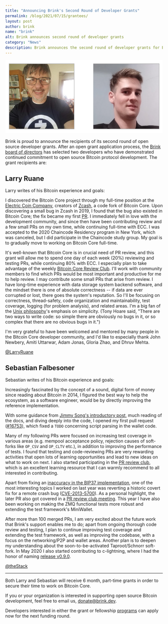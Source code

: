 ```yaml
---
title: "Announcing Brink's Second Round of Developer Grants"
permalink: /blog/2021/07/15/grantees/
layout: post
author: brink
name: "brink"
alt: Brink announces second round of developer grants
category: "News"
description: Brink announces the second round of developer grants for Bitcoin Core PR review and test coverage.
---
```


<img src="/assets/images/larry-seb-grants.png" alt="Larry Ruane and Sebastian Falbesoner">

Brink is proud to announce the recipients of its second round of open source developer grants.
After an open grant application process, the [Brink board of directors][brink
board] has selected two developers who have demonstrated continued commitment to
open source Bitcoin protocol development. The grant recipients are:

## Larry Ruane

Larry writes of his Bitcoin experience and goals:

I discovered the Bitcoin Core project through my full-time position at the
[Electric Coin Company][ecc], creators of
[Zcash][zcash], a code fork of Bitcoin Core. Upon discovering a small
bug in Zcash in 2019, I found that the bug also existed in Bitcoin Core; the fix
became my first [PR][bitcoin core 16577]. I
immediately fell in love with the development community, and since then have
been contributing review and a few small PRs on my own time, while continuing
full-time with ECC. I was accepted to the 2020 Chaincode Residency program in
New York, which was canceled, but I did participate in the Chaincode study
group. My goal is to gradually move to working on Bitcoin Core full-time.

It's well-known that Bitcoin Core is in crucial need of PR review, and this grant
will allow me to spend one day of each week (20%) reviewing and testing PRs,
while continuing 80% with ECC. I especially plan to take advantage of the weekly
[Bitcoin Core Review Club][pr review club]. I'll work with community members to find which PRs
would be most important and productive for me to help review. I may contribute
some small PRs that arise from review. I have long-time experience with data
storage system backend software, and the mindset there is one of absolute
correctness -- if data are ever corrupted or lost, there goes the system's
reputation. So I'll be focusing on correctness, thread-safety, code organization
and maintainability, test coverage, logging (for problem analysis), and related
areas. I'm a big fan of the [Unix
philosophy][unix philosophy]'s emphasis on
simplicity. (Tony Hoare said, "There are two ways to write code: so simple there
are obviously no bugs in it, or so complex that there are no obvious bugs in
it.")

I'm very grateful to have been welcomed and mentored by many people in the
Bitcoin Core developer community, and I'd like to especially thank John Newbery,
Amiti Uttarwar, Adam Jonas, Gloria Zhao, and Dhruv Mehta.

[@LarryRuane][larry twitter]

## Sebastian Falbesoner

Sebastian writes of his Bitcoin experience and goals:

Increasingly fascinated by the concept of a sound,
digital form of money since reading about Bitcoin in 2014, I figured the best
way to help the ecosystem, as a software engineer, would be by directly improving the reference
implementation.

With some guidance from [Jimmy Song's introductory
post][jimmy song blog],
much reading of the docs, and diving deeply into the code, I opened my first
pull request ([#16753][bitcoin core 16753]), which
fixed a `TODO` concerning script parsing in the wallet code.

Many of my following PRs were focused on increasing test coverage in various areas
(e.g. mempool acceptance policy, rejection causes of soft-forks like
`OP_CSV` and `OP_CLTV` etc.), in addition to improving the performance of tests.
I found that testing and code-reviewing PRs are very rewarding activities that
open lots of learning opportunities and lead to new ideas on what to work
on next. I also started participating in the [PR review
club][pr review club], which is an excellent learning resource that
I can warmly recommend to all interested in contributing.

Apart from fixing an [inaccuracy in the BIP37 implementation][bitcoin core 18483],
one of the most interesting topics I worked on last year was reverting a
historic covert fix for a remote crash bug
([CVE-2013-5700][cve-2013-5700]). As a personal
highlight, the later PR also got covered in a [PR review club
meeting][pr review 18806]. This year I have also been working
on making the ZMQ functional tests more robust and extending the test framework's MiniWallet.

After more than 100 merged PRs, I am very excited about the future work that
Brink's support enables me to do; apart from ongoing thorough code review and
testing, I plan to continue improving test coverage and extending the test
framework, as well as improving the codebase, with a focus on the networking/P2P
and wallet areas. Another plan is to deepen my understanding about the
soon-to-be-activated Taproot/Schnorr soft-fork. In May 2020 I also started
contributing to c-lightning, where I had the honor of naming [release v0.9.0][c-lightning 0.9.0].

[@theStack][sebastian github]

___

Both Larry and Sebastian will receive 6 month, part-time grants in order to
secure their time to work on Bitcoin Core.

If you or your organization is interested in supporting open source Bitcoin
development, feel free to email us, [donate@brink.dev][donate].

Developers interested in either the grant or fellowship [programs][programs] can
apply now for the next funding round.

[brink board]: /#board
[larry twitter]: https://twitter.com/larryruane
[sebastian github]: https://github.com/theStack
[donate]: mailto:donate@brink.dev
[programs]: /programs
[ecc]: https://electriccoin.co/
[zcash]: https://z.cash/
[bitcoin core 16577]: https://github.com/bitcoin/bitcoin/pull/16577
[pr review club]: https://bitcoincore.reviews
[unix philosophy]: https://en.wikipedia.org/wiki/Unix_philosophy
[jimmy song blog]: https://bitcointechtalk.com/a-gentle-introduction-to-bitcoin-core-development-fdc95eaee6b8
[bitcoin core 16753]: https://github.com/bitcoin/bitcoin/pull/16753
[bitcoin core 18483]: https://github.com/bitcoin/bitcoin/issues/18483
[cve-2013-5700]: https://nvd.nist.gov/vuln/detail/CVE-2013-5700
[pr review 18806]: https://bitcoincore.reviews/18806
[c-lightning 0.9.0]: https://github.com/ElementsProject/lightning/releases/tag/v0.9.0
